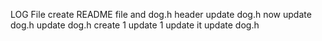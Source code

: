 LOG File
create README file and dog.h header
update dog.h
now
update dog.h
update dog.h
create 1
update 1
update it
update dog.h
